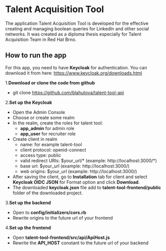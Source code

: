 # Talent Acquisition Tool
The application Talent Acquisition Tool is developed for the effective creating and managing boolean queries for LinkedIn and other social networks. It was created as a diploma thesis especially for Talent Acquisition Team in Red Hat Brno.

## How to run the app
For this app, you need to have **Keycloak** for authentication. You can download it from here: https://www.keycloak.org/downloads.html

1.**Download or clone the code from github**
  - git clone https://github.com/blahutova/talent-tool-api
  
2.**Set up the Keycloak**
  - Open the Admin Console
  - Choose or create some realm
  - In the realm, create the roles for talent tool:
    - **app_admin** for admin role
    - **app_user** for recruiter role
  - Create client in realm
    - name: for example talent-tool
    - client protocol: openid-connect
    - access type: public
    - valid redirect URIs: $your_url/* (example: http://localhost:3000/*)
    - base url: $your_url (example: http://localhost:3000/)
    - web origins: $your_url (example: http://localhost:3000/)
  - After saving the client, go to **Installation** tab for client and select **Keycloak OIDC JSON** for Format option and click **Download**.
  - The downloaded **keycloak.json** file add to **talent-tool-frontend/public** folder of the downloaded project.
  
3.**Set up the backend**
  - Open to **config/initializers/cors.rb**
  - Rewrite origins to the future url of your frontend
  
4.**Set up the frontend**
  - Open **talent-tool-frontend/src/api/ApiHost.js**
  - Rewrite the **API_HOST** constant to the future url of your backend


